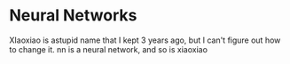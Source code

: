 # Neural Networks

XIaoxiao is astupid name that I kept 3 years ago, but I can't figure out how to change it.
nn is a neural network, and so is xiaoxiao
